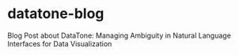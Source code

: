 # datatone-blog
Blog Post about DataTone: Managing Ambiguity in Natural Language Interfaces for Data Visualization
